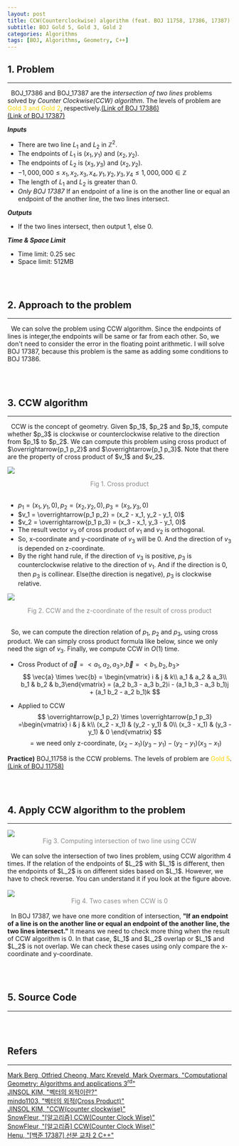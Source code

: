 ```yaml
---
layout: post
title: CCW(Counterclockwise) algorithm (feat. BOJ 11758, 17386, 17387)
subtitle: BOJ Gold 5, Gold 3, Gold 2
categories: Algorithms
tags: [BOJ, Algorithms, Geometry, C++]
---
```

## 1. Problem
<hr>
&nbsp;&nbsp;BOJ_17386 and BOJ_17387 are the <i>intersection of two lines</i> problems solved by <i>Counter Clockwise(CCW) algorithm</i>. The levels of problem are <span style="color:gold">Gold 3 and Gold 2</span>, respectively.<a href="https://www.acmicpc.net/problem/17386">(Link of BOJ 17386)</a><br/><a href="https://www.acmicpc.net/problem/17387">(Link of BOJ 17387)</a><br/>

<b><i>Inputs</i></b>
- There are two line $L_1$ and $L_2$ in $\mathbb{Z}^2$.
- The endpoints of $L_1$ is $(x_1, y_1)$ and $(x_2, y_2)$.
- The endpoints of $L_2$ is $(x_3, y_3)$ and $(x_2, y_2)$.
- ${-1,000,000 \leq x_1, x_2, x_3, x_4, y_1, y_2, y_3, y_4 \leq 1,000,000} \in \mathbb{Z}$
- The length of $L_1$ and $L_2$ is greater than 0.
- *Only BOJ 17387* If an endpoint of a line is on the another line or equal an endpoint of the another line, the two lines intersect.

<b><i>Outputs</i></b>
- If the two lines intersect, then output 1, else 0.

<b><i>Time & Space Limit</i></b>
- Time limit: 0.25 sec
- Space limit: 512MB

<br/><br/>

## 2. Approach to the problem
<hr>
&nbsp;&nbsp;We can solve the problem using CCW algorithm. Since the endpoints of lines is integer,the endpoints will be same or far from each other. So, we don't need to consider the error in the floating point arithmetic. I will solve BOJ 17387, because this problem is the same as adding some conditions to BOJ 17386.

<br/><br/>

## 3. CCW algorithm
<hr>
&nbsp;&nbsp;CCW is the concept of geometry. Given $p_1$, $p_2$ and $p_1$, compute whether $p_3$ is clockwise or counterclockwise relative to the direction from $p_1$ to $p_2$. We can compute this problem using cross product of $\overrightarrow{p_1 p_2}$ and $\overrightarrow{p_1 p_3}$. Note that there are the property of cross product of $v_1$ and $v_2$.

<img src = "https://user-images.githubusercontent.com/80208196/227909620-be6796d7-98a4-422f-b85f-4eeaf3489df1.png"><center><span style = "opacity:0.5">Fig 1. Cross product</span></center><br/>
- $p_1 = (x_1, y_1, 0), p_2 = (x_2, y_2, 0), p_3 = (x_3, y_3, 0)$
- $v_1 = \overrightarrow{p_1 p_2} = (x_2 - x_1, y_2 - y_1, 0)$
- $v_2 = \overrightarrow{p_1 p_3} = (x_3 - x_1, y_3 - y_1, 0)$
- The result vector $v_3$ of cross product of $v_1$ and $v_2$ is orthogonal.
- So, x-coordinate and y-coordinate of $v_3$ will be 0. And the direction of $v_3$ is depended on z-coordinate.
- By the right hand rule, if the direction of $v_3$ is positive, $p_3$ is counterclockwise relative to the direction of $v_1$. And if the direction is 0, then $p_3$ is collinear. Else(the direction is negative), $p_3$ is clockwise relative.

<img src = "https://user-images.githubusercontent.com/80208196/227910581-633812eb-3d3c-454e-9862-55c2acb234c5.png"><center><span style = "opacity:0.5">Fig 2. CCW and the z-coordinate of the result of cross product</span></center><br/>

&nbsp;&nbsp;So, we can compute the direction relation of $p_1$, $p_2$ and $p_3$, using cross product. We can simply cross product formula like below, since we only need the sign of $v_3$. Finally, we compute CCW in $O(1)$ time.

- Cross Product of $\vec{a} = <a_1, a_2, a_3>, \vec{b} = <b_1, b_2, b_3>$
$$
\vec{a} \times \vec{b} = \begin{vmatrix} i & j & k\\ a_1 & a_2 & a_3\\ b_1 & b_2 & b_3\end{vmatrix}
= (a_2 b_3 - a_3 b_2)i - (a_1 b_3 - a_3 b_1)j + (a_1 b_2 - a_2 b_1)k
$$

- Applied to CCW
$$ \overrightarrow{p_1 p_2} \times \overrightarrow{p_1 p_3}
=\begin{vmatrix} i & j & k\\ (x_2 - x_1) & (y_2 - y_1) & 0\\ (x_3 - x_1) & (y_3 - y_1) & 0 \end{vmatrix}
$$
$$= \text{we need only z-coordinate, } (x_2 - x_1)(y_3 - y_1) - (y_2 - y_1)(x_3 - x_1)
$$

<b>Practice)</b> BOJ_11758 is the CCW problems. The levels of problem are <span style="color:gold">Gold 5</span>.<a href="https://www.acmicpc.net/problem/17386">(Link of BOJ 11758)</a><br/>

<script src="https://gist.github.com/unsik6/9b1192d76bf08d1858c5eefc8cf0da08.js"></script>

<br/><br/>

## 4. Apply CCW algorithm to the problem
<hr>
<img src = "https://user-images.githubusercontent.com/80208196/227921862-ed1ecf7c-f663-41c1-b5d8-7bfc8cd57c1c.png"><center><span style = "opacity:0.5">Fig 3. Computing intersection of two line using CCW</span></center><br/>
&nbsp;&nbsp;We can solve the intersection of two lines problem, using CCW algorithm 4 times. If the relation of the endpoints of $L_2$ with $L_1$ is different, then the endpoints of $L_2$ is on different sides based on $L_1$. However, we have to check reverse. You can understand it if you look at the figure above.<br/><br/>
<img src = "https://user-images.githubusercontent.com/80208196/227922952-6c2090ca-25a8-4ab5-a5a5-b80c9340b1b7.png"><center><span style = "opacity:0.5">Fig 4. Two cases when CCW is 0</span></center><br/>
&nbsp;&nbsp;In BOJ 17387, we have one more condition of intersection, <b>"If an endpoint of a line is on the another line or equal an endpoint of the another line, the two lines intersect."</b> It means we need to check more thing when the result of CCW algorithm is 0. In that case, $L_1$ and $L_2$ overlap or $L_1$ and $L_2$ is not overlap. We can check these cases using only compare the x-coordinate and y-coordinate.

<br/><br/>

## 5. Source Code
<hr>

<script src="https://gist.github.com/unsik6/d9282bc5190d0d3dc5c744d1a6f5764c.js"></script>

<br/><br/>

## Refers
<hr/>
<a href = "https://link.springer.com/book/10.1007/978-3-540-77974-2">Mark Berg, Otfried Cheong, Marc Kreveld, Mark Overmars, "Computational Geometry: Algorithms and applications 3<sup>rd</sup>"</a><br/>
<a href = "https://gaussian37.github.io/math-la-cross-product/">JINSOL KIM, "벡터의 외적이란?"</a><br/>
<a href = "https://blog.naver.com/PostView.naver?blogId=mindo1103&logNo=90103361104&redirect=Dlog&widgetTypeCall=true&directAccess=false">mindo1103, "벡터의 외적(Cross Product)"</a><br/>
<a href = "https://gaussian37.github.io/math-algorithm-ccw/">JINSOL KIM, "CCW(counter clockwise)"</a><br/>
<a href = "https://snowfleur.tistory.com/98">SnowFleur, "[알고리즘] CCW(Counter Clock Wise)"</a><br/>
<a href = "https://snowfleur.tistory.com/98">SnowFleur, "[알고리즘] CCW(Counter Clock Wise)"</a><br/>
<a href = "https://hyeo-noo.tistory.com/108">Henu, "[백준 17387] 선분 교차 2 C++"</a><br/>